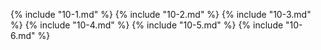  {% include "10-1.md" %}
 {% include "10-2.md" %}
 {% include "10-3.md" %}
 {% include "10-4.md" %}
 {% include "10-5.md" %}
 {% include "10-6.md" %}